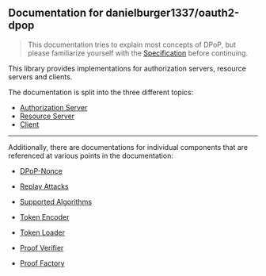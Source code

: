 ## Documentation for danielburger1337/oauth2-dpop

> This documentation tries to explain most concepts of DPoP, but please familiarize yourself with the [Specification](https://datatracker.ietf.org/doc/html/rfc9449) before continuing.

This library provides implementations for authorization servers, resource servers and clients.

The documentation is split into the three different topics:

-   [Authorization Server](authorization_server.md)
-   [Resource Server](resource_server.md)
-   [Client](client.md)

---

Additionally, there are documentations for individual components that are referenced at various points in the documentation:

-   [DPoP-Nonce](nonce.md)
-   [Replay Attacks](replay_attack.md)
-   [Supported Algorithms](supported_algorithms.md)

-   [Token Encoder](token_encoder.md)
-   [Token Loader](token_loader.md)

-   [Proof Verifier](proof_verifier.md)
-   [Proof Factory](proof_factory.md)
